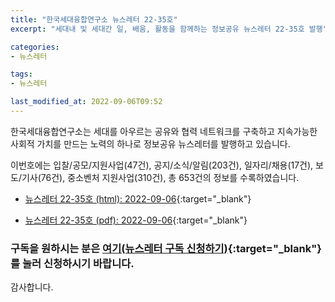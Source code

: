 ```yaml
---
title: "한국세대융합연구소 뉴스레터 22-35호"
excerpt: "세대내 및 세대간 일, 배움, 활동을 함께하는 정보공유 뉴스레터 22-35호 발행" 

categories:
- 뉴스레터

tags:
- 뉴스레터

last_modified_at: 2022-09-06T09:52
---
```


한국세대융합연구소는 세대를 아우르는 공유와 협력 네트워크를 구축하고 지속가능한 사회적 가치를 만드는 노력의 하나로 정보공유 뉴스레터를 발행하고 있습니다.

이번호에는 입찰/공모/지원사업(47건), 공지/소식/알림(203건), 일자리/채용(17건), 보도/기사(76건), 중소벤처 지원사업(310건), 총 653건의 정보를 수록하였습니다.

* [뉴스레터 22-35호 (html): 2022-09-06](https://gcrcenter.github.io/assets/htmls/gcrc_news_letter_20220906.html){:target="_blank"}

* [뉴스레터 22-35호 (pdf): 2022-09-06](https://gcrcenter.github.io/assets/pdfs/news_letter_20220906.pdf){:target="_blank"}


### 구독을 원하시는 분은 [여기(뉴스레터 구독 신청하기)](https://forms.gle/MJ5gVHCdunBXXWVB7){:target="_blank"} 를 눌러 신청하시기 바랍니다.


감사합니다.